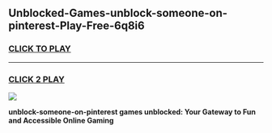 
## Unblocked-Games-unblock-someone-on-pinterest-Play-Free-6q8i6
<h3>
<a href="https://premium76.site?title=unblock-someone-on-pinterest&ref=23A">CLICK TO PLAY</a></h3>
<hr>

<h3>
<a href="https://premium76.site?title=unblock-someone-on-pinterest&ref=23A">CLICK 2 PLAY</a>
  
</h3>

<a href="https://premium76.site?title=unblock-someone-on-pinterest&ref=23A"><img src="https://clearcache.store/games.png"></a>


**unblock-someone-on-pinterest games unblocked: Your Gateway to Fun and Accessible Online Gaming**
